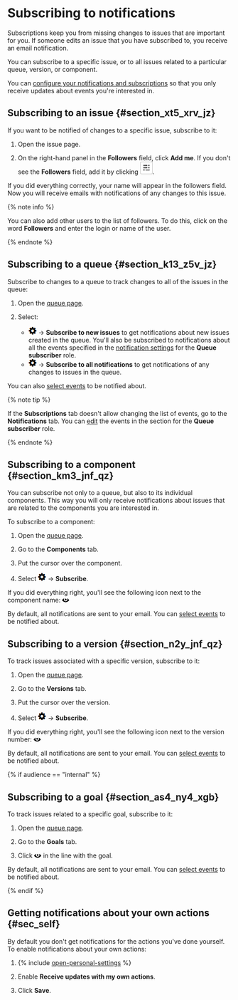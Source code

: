 # Subscribing to notifications

Subscriptions keep you from missing changes to issues that are important for you. If someone edits an issue that you have subscribed to, you receive an email notification.

You can subscribe to a specific issue, or to all issues related to a particular queue, version, or component.

You can [configure your notifications and subscriptions](notification-settings.md) so that you only receive updates about events you're interested in.

## Subscribing to an issue {#section_xt5_xrv_jz}

If you want to be notified of changes to a specific issue, subscribe to it:

1. Open the issue page.

1. On the right-hand panel in the **Followers** field, click **Add me**. If you don't see the **Followers** field, add it by clicking ![](../../_assets/tracker/task-params-btn.png).

If you did everything correctly, your name will appear in the followers field. Now you will receive emails with notifications of any changes to this issue.

{% note info %}

You can also add other users to the list of followers. To do this, click on the word **Followers** and enter the login or name of the user.

{% endnote %}

## Subscribing to a queue {#section_k13_z5v_jz}

Subscribe to changes to a queue to track changes to all of the issues in the queue:

1. Open the [queue page](queue.md).

1. Select:
    - ![](../../_assets/tracker/icon-settings.png) → **Subscribe to new issues** to get notifications about new issues created in the queue. You'll also be subscribed to notifications about all the events specified in the [notification settings](user-notifications.md#sec_add_role) for the **Queue subscriber** role.
    - ![](../../_assets/tracker/icon-settings.png) → **Subscribe to all notifications** to get notifications of any changes to issues in the queue.

You can also [select events](user-subscriptions.md) to be notified about.

{% note tip %}

If the **Subscriptions** tab doesn't allow changing the list of events, go to the **Notifications** tab. You can [edit](user-notifications.md) the events in the section for the **Queue subscriber** role.

{% endnote %}

## Subscribing to a component {#section_km3_jnf_qz}

You can subscribe not only to a queue, but also to its individual components. This way you will only receive notifications about issues that are related to the components you are interested in.

To subscribe to a component:

1. Open the [queue page](queue.md).

1. Go to the **Components** tab.

1. Put the cursor over the component.

1. Select ![](../../_assets/tracker/icon-settings.png) → **Subscribe**.

If you did everything right, you'll see the following icon next to the component name: ![](../../_assets/tracker/subscribtion.png)

By default, all notifications are sent to your email. You can [select events](user-subscriptions.md) to be notified about.

## Subscribing to a version {#section_n2y_jnf_qz}

To track issues associated with a specific version, subscribe to it:

1. Open the [queue page](queue.md).

1. Go to the **Versions** tab.

1. Put the cursor over the version.

1. Select ![](../../_assets/tracker/icon-settings.png) → **Subscribe**.

If you did everything right, you'll see the following icon next to the version number: ![](../../_assets/tracker/subscribtion.png)

By default, all notifications are sent to your email. You can [select events](user-subscriptions.md) to be notified about.

{% if audience == "internal" %}

## Subscribing to a goal {#section_as4_ny4_xgb}

To track issues related to a specific goal, subscribe to it:

1. Open the [queue page](queue.md).

1. Go to the **Goals** tab.

1. Click ![](../../_assets/tracker/subscribtion.png) in the line with the goal.

By default, all notifications are sent to your email. You can [select events](user-subscriptions.md) to be notified about.

{% endif %}

## Getting notifications about your own actions {#sec_self}

By default you don't get notifications for the actions you've done yourself. To enable notifications about your own actions:

1. {% include [open-personal-settings](../../_includes/tracker/open-personal-settings.md) %}

1. Enable **Receive updates with my own actions**.

1. Click **Save**.

